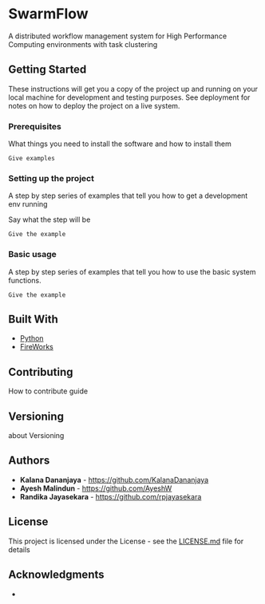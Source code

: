 # SwarmFlow

A distributed workflow management system for High Performance Computing environments with task clustering

## Getting Started

These instructions will get you a copy of the project up and running on your local machine for development and testing purposes. See deployment for notes on how to deploy the project on a live system.

### Prerequisites

What things you need to install the software and how to install them

```
Give examples
```

### Setting up the project

A step by step series of examples that tell you how to get a development env running

Say what the step will be

```
Give the example
```

### Basic usage

A step by step series of examples that tell you how to use the basic system functions.

```
Give the example
```

## Built With

* [Python](http://www.dropwizard.io/1.0.2/docs/) 
* [FireWorks](https://github.com/materialsproject/fireworks)


## Contributing

How to contribute guide

## Versioning

about Versioning


## Authors

* **Kalana Dananjaya** - https://github.com/KalanaDananjaya
* **Ayesh Malindun** - https://github.com/AyeshW
* **Randika Jayasekara** - https://github.com/rpjayasekara


## License

This project is licensed under the <liscene name> License - see the [LICENSE.md](LICENSE.md) file for details

## Acknowledgments

* 
